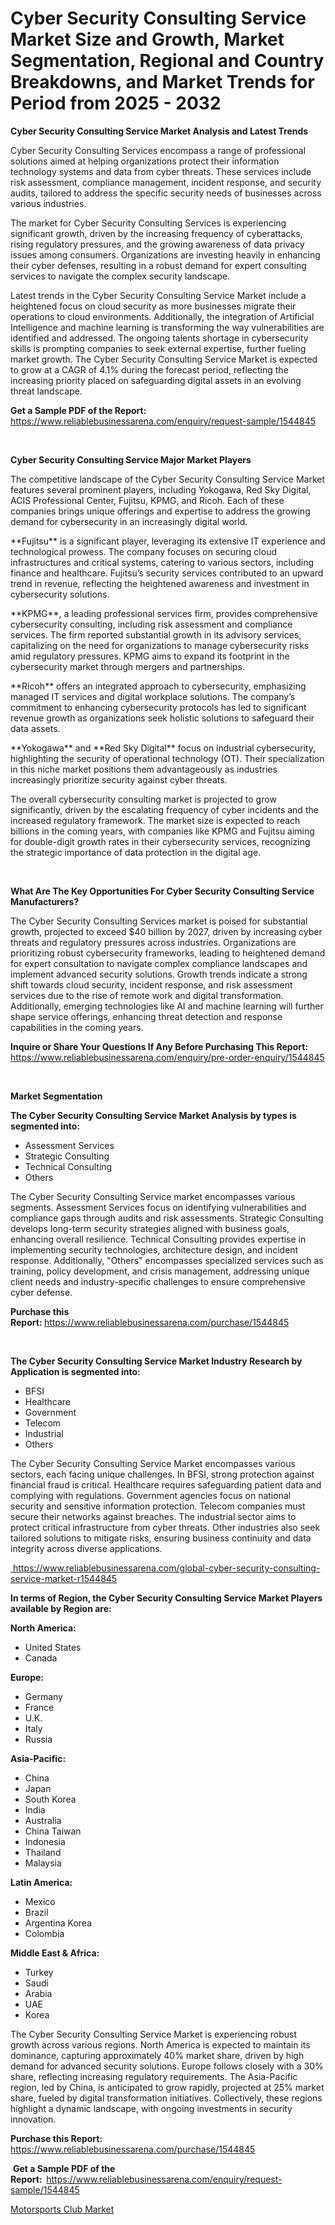 <p><h1>Cyber Security Consulting Service Market Size and Growth, Market Segmentation, Regional and Country Breakdowns, and Market Trends for Period from 2025 -  2032</h1></p><p><strong>Cyber Security Consulting Service Market Analysis and Latest Trends</strong></p>
<p><p>Cyber Security Consulting Services encompass a range of professional solutions aimed at helping organizations protect their information technology systems and data from cyber threats. These services include risk assessment, compliance management, incident response, and security audits, tailored to address the specific security needs of businesses across various industries.</p><p>The market for Cyber Security Consulting Services is experiencing significant growth, driven by the increasing frequency of cyberattacks, rising regulatory pressures, and the growing awareness of data privacy issues among consumers. Organizations are investing heavily in enhancing their cyber defenses, resulting in a robust demand for expert consulting services to navigate the complex security landscape.</p><p>Latest trends in the Cyber Security Consulting Service Market include a heightened focus on cloud security as more businesses migrate their operations to cloud environments. Additionally, the integration of Artificial Intelligence and machine learning is transforming the way vulnerabilities are identified and addressed. The ongoing talents shortage in cybersecurity skills is prompting companies to seek external expertise, further fueling market growth. The Cyber Security Consulting Service Market is expected to grow at a CAGR of 4.1% during the forecast period, reflecting the increasing priority placed on safeguarding digital assets in an evolving threat landscape.</p></p>
<p><strong>Get a Sample PDF of the Report:&nbsp;</strong> <a href="https://www.reliablebusinessarena.com/enquiry/request-sample/1544845?utm_campaign=3192&utm_medium=2&utm_source=Github&utm_content=ia&utm_term=09032025&utm_id=cyber-security-consulting-service">https://www.reliablebusinessarena.com/enquiry/request-sample/1544845</a></p>
<p>&nbsp;</p>
<p><strong>Cyber Security Consulting Service Major Market Players</strong></p>
<p><p>The competitive landscape of the Cyber Security Consulting Service Market features several prominent players, including Yokogawa, Red Sky Digital, ACIS Professional Center, Fujitsu, KPMG, and Ricoh. Each of these companies brings unique offerings and expertise to address the growing demand for cybersecurity in an increasingly digital world.</p><p>**Fujitsu** is a significant player, leveraging its extensive IT experience and technological prowess. The company focuses on securing cloud infrastructures and critical systems, catering to various sectors, including finance and healthcare. Fujitsu’s security services contributed to an upward trend in revenue, reflecting the heightened awareness and investment in cybersecurity solutions.</p><p>**KPMG**, a leading professional services firm, provides comprehensive cybersecurity consulting, including risk assessment and compliance services. The firm reported substantial growth in its advisory services, capitalizing on the need for organizations to manage cybersecurity risks amid regulatory pressures. KPMG aims to expand its footprint in the cybersecurity market through mergers and partnerships.</p><p>**Ricoh** offers an integrated approach to cybersecurity, emphasizing managed IT services and digital workplace solutions. The company’s commitment to enhancing cybersecurity protocols has led to significant revenue growth as organizations seek holistic solutions to safeguard their data assets.</p><p>**Yokogawa** and **Red Sky Digital** focus on industrial cybersecurity, highlighting the security of operational technology (OT). Their specialization in this niche market positions them advantageously as industries increasingly prioritize security against cyber threats.</p><p>The overall cybersecurity consulting market is projected to grow significantly, driven by the escalating frequency of cyber incidents and the increased regulatory framework. The market size is expected to reach billions in the coming years, with companies like KPMG and Fujitsu aiming for double-digit growth rates in their cybersecurity services, recognizing the strategic importance of data protection in the digital age.</p></p>
<p>&nbsp;</p>
<p><strong>What Are The Key Opportunities For Cyber Security Consulting Service Manufacturers?</strong></p>
<p><p>The Cyber Security Consulting Services market is poised for substantial growth, projected to exceed $40 billion by 2027, driven by increasing cyber threats and regulatory pressures across industries. Organizations are prioritizing robust cybersecurity frameworks, leading to heightened demand for expert consultation to navigate complex compliance landscapes and implement advanced security solutions. Growth trends indicate a strong shift towards cloud security, incident response, and risk assessment services due to the rise of remote work and digital transformation. Additionally, emerging technologies like AI and machine learning will further shape service offerings, enhancing threat detection and response capabilities in the coming years.</p></p>
<p><strong>Inquire or Share Your Questions If Any Before Purchasing This Report:</strong> <a href="https://www.reliablebusinessarena.com/enquiry/pre-order-enquiry/1544845?utm_campaign=3192&utm_medium=2&utm_source=Github&utm_content=ia&utm_term=09032025&utm_id=cyber-security-consulting-service">https://www.reliablebusinessarena.com/enquiry/pre-order-enquiry/1544845</a></p>
<p>&nbsp;</p>
<p><strong>Market Segmentation</strong></p>
<p><strong>The Cyber Security Consulting Service Market Analysis by types is segmented into:</strong></p>
<p><ul><li>Assessment Services</li><li>Strategic Consulting</li><li>Technical Consulting</li><li>Others</li></ul></p>
<p><p>The Cyber Security Consulting Service market encompasses various segments. Assessment Services focus on identifying vulnerabilities and compliance gaps through audits and risk assessments. Strategic Consulting develops long-term security strategies aligned with business goals, enhancing overall resilience. Technical Consulting provides expertise in implementing security technologies, architecture design, and incident response. Additionally, "Others" encompasses specialized services such as training, policy development, and crisis management, addressing unique client needs and industry-specific challenges to ensure comprehensive cyber defense.</p></p>
<p><strong>Purchase this Report:&nbsp;</strong><a href="https://www.reliablebusinessarena.com/purchase/1544845?utm_campaign=3192&utm_medium=2&utm_source=Github&utm_content=ia&utm_term=09032025&utm_id=cyber-security-consulting-service">https://www.reliablebusinessarena.com/purchase/1544845</a></p>
<p>&nbsp;</p>
<p><strong>The Cyber Security Consulting Service Market Industry Research by Application is segmented into:</strong></p>
<p><ul><li>BFSI</li><li>Healthcare</li><li>Government</li><li>Telecom</li><li>Industrial</li><li>Others</li></ul></p>
<p><p>The Cyber Security Consulting Service Market encompasses various sectors, each facing unique challenges. In BFSI, strong protection against financial fraud is critical. Healthcare requires safeguarding patient data and complying with regulations. Government agencies focus on national security and sensitive information protection. Telecom companies must secure their networks against breaches. The industrial sector aims to protect critical infrastructure from cyber threats. Other industries also seek tailored solutions to mitigate risks, ensuring business continuity and data integrity across diverse applications.</p></p>
<p><a href="https://www.reliablebusinessarena.com/global-cyber-security-consulting-service-market-r1544845?utm_campaign=3192&utm_medium=2&utm_source=Github&utm_content=ia&utm_term=09032025&utm_id=cyber-security-consulting-service">&nbsp;https://www.reliablebusinessarena.com/global-cyber-security-consulting-service-market-r1544845</a></p>
<p><strong>In terms of Region, the Cyber Security Consulting Service Market Players available by Region are:</strong></p>
<p>
    <p> <strong> North America: </strong>
        <ul>
            <li>United States</li>
            <li>Canada</li>
        </ul>
        </p> 
    <p> <strong> Europe: </strong>
        <ul>
            <li>Germany</li>
            <li>France</li>
            <li>U.K.</li>
            <li>Italy</li>
            <li>Russia</li>
        </ul>
        </p> 
    <p> <strong> Asia-Pacific: </strong>
        <ul>
            <li>China</li>
            <li>Japan</li>
            <li>South Korea</li>
            <li>India</li>
            <li>Australia</li>
            <li>China Taiwan</li>
            <li>Indonesia</li>
            <li>Thailand</li>
            <li>Malaysia</li>
        </ul>
        </p> 
    <p> <strong> Latin America: </strong>
        <ul>
            <li>Mexico</li>
            <li>Brazil</li>
            <li>Argentina Korea</li>
            <li>Colombia</li>
        </ul>
        </p> 
    <p> <strong> Middle East & Africa: </strong>
        <ul>
            <li>Turkey</li>
            <li>Saudi</li>
            <li>Arabia</li>
            <li>UAE</li>
            <li>Korea</li>
        </ul>
    </p>
    </p>
<p><p>The Cyber Security Consulting Service Market is experiencing robust growth across various regions. North America is expected to maintain its dominance, capturing approximately 40% market share, driven by high demand for advanced security solutions. Europe follows closely with a 30% share, reflecting increasing regulatory requirements. The Asia-Pacific region, led by China, is anticipated to grow rapidly, projected at 25% market share, fueled by digital transformation initiatives. Collectively, these regions highlight a dynamic landscape, with ongoing investments in security innovation.</p></p>
<p><strong>Purchase this Report: </strong><a href="https://www.reliablebusinessarena.com/purchase/1544845?utm_campaign=3192&utm_medium=2&utm_source=Github&utm_content=ia&utm_term=09032025&utm_id=cyber-security-consulting-service">https://www.reliablebusinessarena.com/purchase/1544845</a></p>
<p>&nbsp;<strong>Get a Sample PDF of the Report:&nbsp;&nbsp;</strong><a href="https://www.reliablebusinessarena.com/enquiry/request-sample/1544845?utm_campaign=3192&utm_medium=2&utm_source=Github&utm_content=ia&utm_term=09032025&utm_id=cyber-security-consulting-service">https://www.reliablebusinessarena.com/enquiry/request-sample/1544845</a></p>
<p><strong></strong></p>
<p><p><a href="https://github.com/spoorsusama/Market-Research-Report-List-1/blob/main/motorsports-club-market.md?utm_campaign=3192&utm_medium=2&utm_source=Github&utm_content=ia&utm_term=09032025&utm_id=cyber-security-consulting-service">Motorsports Club Market</a></p></p>
